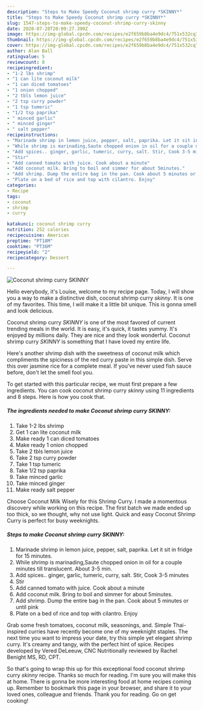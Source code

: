 ```yaml
---
description: "Steps to Make Speedy Coconut shrimp curry *SKINNY*"
title: "Steps to Make Speedy Coconut shrimp curry *SKINNY*"
slug: 1547-steps-to-make-speedy-coconut-shrimp-curry-skinny
date: 2020-07-28T20:09:27.390Z
image: https://img-global.cpcdn.com/recipes/e2f659b8ba4e9dc4/751x532cq70/coconut-shrimp-curry-skinny-recipe-main-photo.jpg
thumbnail: https://img-global.cpcdn.com/recipes/e2f659b8ba4e9dc4/751x532cq70/coconut-shrimp-curry-skinny-recipe-main-photo.jpg
cover: https://img-global.cpcdn.com/recipes/e2f659b8ba4e9dc4/751x532cq70/coconut-shrimp-curry-skinny-recipe-main-photo.jpg
author: Alan Ball
ratingvalue: 5
reviewcount: 8
recipeingredient:
- "1-2 lbs shrimp"
- "1 can lite coconut milk"
- "1 can diced tomatoes"
- "1 onion chopped"
- "2 tbls lemon juice"
- "2 tsp curry powder"
- "1 tsp tumeric"
- "1/2 tsp paprika"
- " minced garlic"
- " minced ginger"
- " salt pepper"
recipeinstructions:
- "Marinade shrimp in lemon juice, pepper, salt, paprika. Let it sit in fridge for 15 minutes."
- "While shrimp is marinading,Saute chopped onion in oil for a couple minutes till translucent. About 3-5 min."
- "Add spices.. ginger, garlic, tumeric, curry, salt. Stir, Cook 3-5 minutes"
- "Stir"
- "Add canned tomato with juice. Cook about a minute"
- "Add coconut milk. Bring to boil and simmer for about 5minutes."
- "Add shrimp. Dump the entire bag in the pan. Cook about 5 minutes or until pink"
- "Plate on a bed of rice and top with cilantro. Enjoy"
categories:
- Recipe
tags:
- coconut
- shrimp
- curry

katakunci: coconut shrimp curry 
nutrition: 252 calories
recipecuisine: American
preptime: "PT18M"
cooktime: "PT36M"
recipeyield: "2"
recipecategory: Dessert

---
```



![Coconut shrimp curry *SKINNY*](https://img-global.cpcdn.com/recipes/e2f659b8ba4e9dc4/751x532cq70/coconut-shrimp-curry-skinny-recipe-main-photo.jpg)

Hello everybody, it's Louise, welcome to my recipe page. Today, I will show you a way to make a distinctive dish, coconut shrimp curry *skinny*. It is one of my favorites. This time, I will make it a little bit unique. This is gonna smell and look delicious.

Coconut shrimp curry *SKINNY* is one of the most favored of current trending meals in the world. It is easy, it's quick, it tastes yummy. It's enjoyed by millions daily. They are nice and they look wonderful. Coconut shrimp curry *SKINNY* is something that I have loved my entire life.

Here&#39;s another shrimp dish with the sweetness of coconut milk which compliments the spiciness of the red curry paste in this simple dish. Serve this over jasmine rice for a complete meal. If you&#39;ve never used fish sauce before, don&#39;t let the smell fool you.


To get started with this particular recipe, we must first prepare a few ingredients. You can cook coconut shrimp curry *skinny* using 11 ingredients and 8 steps. Here is how you cook that.

<!--inarticleads1-->

##### The ingredients needed to make Coconut shrimp curry *SKINNY*:

1. Take 1-2 lbs shrimp
1. Get 1 can lite coconut milk
1. Make ready 1 can diced tomatoes
1. Make ready 1 onion chopped
1. Take 2 tbls lemon juice
1. Take 2 tsp curry powder
1. Take 1 tsp tumeric
1. Take 1/2 tsp paprika
1. Take  minced garlic
1. Take  minced ginger
1. Make ready  salt pepper


Choose Coconut Milk Wisely for this Shrimp Curry. I made a momentous discovery while working on this recipe. The first batch we made ended up too thick, so we thought, why not use light. Quick and easy Coconut Shrimp Curry is perfect for busy weeknights. 

<!--inarticleads2-->

##### Steps to make Coconut shrimp curry *SKINNY*:

1. Marinade shrimp in lemon juice, pepper, salt, paprika. Let it sit in fridge for 15 minutes.
1. While shrimp is marinading,Saute chopped onion in oil for a couple minutes till translucent. About 3-5 min.
1. Add spices.. ginger, garlic, tumeric, curry, salt. Stir, Cook 3-5 minutes
1. Stir
1. Add canned tomato with juice. Cook about a minute
1. Add coconut milk. Bring to boil and simmer for about 5minutes.
1. Add shrimp. Dump the entire bag in the pan. Cook about 5 minutes or until pink
1. Plate on a bed of rice and top with cilantro. Enjoy


Grab some fresh tomatoes, coconut milk, seasonings, and. Simple Thai-inspired curries have recently become one of my weeknight staples. The next time you want to impress your date, try this simple yet elegant shrimp curry. It&#39;s creamy and tangy, with the perfect hint of spice. Recipes developed by Vered DeLeeuw, CNC Nutritionally reviewed by Rachel Benight MS, RD, CPT. 

So that's going to wrap this up for this exceptional food coconut shrimp curry *skinny* recipe. Thanks so much for reading. I'm sure you will make this at home. There is gonna be more interesting food at home recipes coming up. Remember to bookmark this page in your browser, and share it to your loved ones, colleague and friends. Thank you for reading. Go on get cooking!
